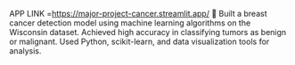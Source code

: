 APP LINK =https://major-project-cancer.streamlit.app/
🧠 Built a breast cancer detection model using machine learning algorithms on the Wisconsin dataset. Achieved high accuracy in classifying tumors as benign or malignant. Used Python, scikit-learn, and data visualization tools for analysis.
